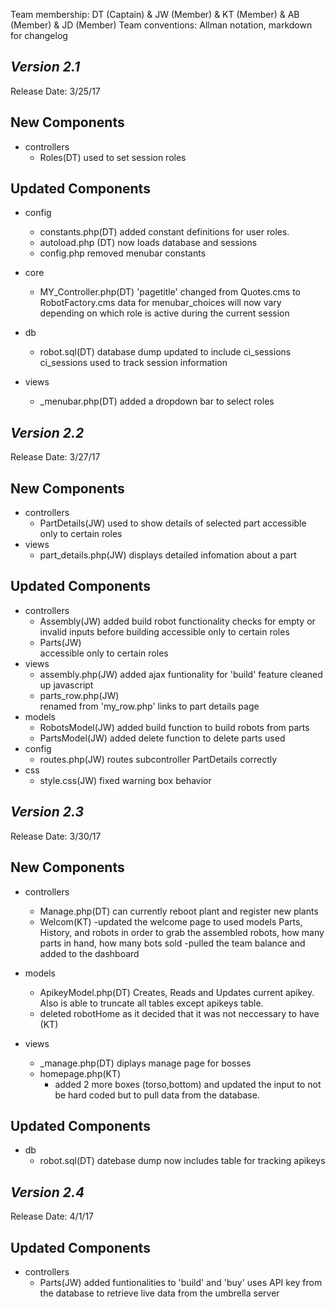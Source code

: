 Team membership:  DT (Captain) & JW (Member) & KT (Member) & AB (Member) & JD (Member)
Team conventions: Allman notation, markdown for changelog  

## *Version 2.1*

Release Date: 3/25/17

## New Components
- controllers
    - Roles(DT)
        used to set session roles

## Updated Components


- config
    - constants.php(DT)
        added constant definitions for user roles.
    - autoload.php (DT)
        now loads database and sessions
    - config.php
        removed menubar constants

- core
    - MY_Controller.php(DT)
        'pagetitle' changed from Quotes.cms to RobotFactory.cms
        data for menubar_choices will now vary depending on which role is active during the current session

- db
    - robot.sql(DT)
        database dump updated to include ci_sessions
        ci_sessions used to track session information

- views
    - _menubar.php(DT)
        added a dropdown bar to select roles

## *Version 2.2*

Release Date: 3/27/17

## New Components
- controllers
    - PartDetails(JW)
        used to show details of selected part
        accessible only to certain roles
- views
    - part_details.php(JW)
        displays detailed infomation about a part

## Updated Components
- controllers
    - Assembly(JW)
        added build robot functionality
        checks for empty or invalid inputs before building
        accessible only to certain roles        
    - Parts(JW)        
        accessible only to certain roles
- views
    - assembly.php(JW)
        added ajax funtionality for 'build' feature
        cleaned up javascript
    - parts_row.php(JW)            
        renamed from 'my_row.php'
        links to part details page
- models
    - RobotsModel(JW)
        added build function to build robots from parts
    - PartsModel(JW)
        added delete function to delete parts used
- config
    - routes.php(JW)
        routes subcontroller PartDetails correctly
- css
    - style.css(JW)
        fixed warning box behavior

## *Version 2.3*

Release Date: 3/30/17

## New Components
- controllers
    - Manage.php(DT)
        can currently reboot plant and register new plants
    - Welcom(KT)
        -updated the welcome page to used models Parts, History, and robots
        in order to grab the assembled robots, how many parts in hand, how many bots sold
        -pulled the team balance and added to the dashboard      

- models
    - ApikeyModel.php(DT)
        Creates, Reads and Updates current apikey. Also is able to truncate
        all tables except apikeys table.
    - deleted robotHome as it decided that it was not neccessary to have (KT)
- views
    - _manage.php(DT)
        diplays manage page for bosses
    - homepage.php(KT)
        - added 2 more boxes (torso,bottom) and updated the input to not be hard coded but
        to pull data from the database.


## Updated Components
- db
    - robot.sql(DT)
        datebase dump now includes table for tracking apikeys

## *Version 2.4*

Release Date: 4/1/17

## Updated Components
- controllers
    - Parts(JW)
        added funtionalities to 'build' and 'buy'
        uses API key from the database to retrieve live data from the umbrella server